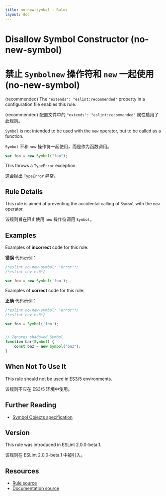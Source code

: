 ```yaml
---
title: no-new-symbol - Rules
layout: doc
---
```

<!-- Note: No pull requests accepted for this file. See README.md in the root directory for details. -->

# Disallow Symbol Constructor (no-new-symbol)

# 禁止 `Symbolnew` 操作符和 `new` 一起使用 (no-new-symbol)

(recommended) The `"extends": "eslint:recommended"` property in a configuration file enables this rule.

(recommended) 配置文件中的 `"extends": "eslint:recommended"` 属性启用了此规则。

`Symbol` is not intended to be used with the `new` operator, but to be called as a function.

`Symbol` 不和 `new` 操作符一起使用，而是作为函数调用。

```js
var foo = new Symbol("foo");
```

This throws a `TypeError` exception.

这会抛出 `TypeError` 异常。

## Rule Details

This rule is aimed at preventing the accidental calling of `Symbol` with the `new` operator.

该规则旨在阻止使用 `new` 操作符调用 `Symbol`。

## Examples

Examples of **incorrect** code for this rule:

**错误** 代码示例：

```js
/*eslint no-new-symbol: "error"*/
/*eslint-env es6*/

var foo = new Symbol('foo');
```

Examples of **correct** code for this rule:

**正确** 代码示例：

```js
/*eslint no-new-symbol: "error"*/
/*eslint-env es6*/

var foo = Symbol('foo');


// Ignores shadowed Symbol.
function bar(Symbol) {
    const baz = new Symbol("baz");
}

```

## When Not To Use It

This rule should not be used in ES3/5 environments.

该规则不应在 ES3/5 环境中使用。

## Further Reading

* [Symbol Objects specification](http://www.ecma-international.org/ecma-262/6.0/#sec-symbol-objects)

## Version

This rule was introduced in ESLint 2.0.0-beta.1.

该规则在 ESLint 2.0.0-beta.1 中被引入。

## Resources

* [Rule source](https://github.com/eslint/eslint/tree/master/lib/rules/no-new-symbol.js)
* [Documentation source](https://github.com/eslint/eslint/tree/master/docs/rules/no-new-symbol.md)
